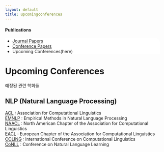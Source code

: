 ```yaml
---
layout: default
title: upcomingconferences
---
```

 <h4>Publications</h4>
 <div class="linklink" style = "background-color:#ffffff;border-radius:0 15px">
          <ul class="posts-list">
            <li class="post-link">
		    <a class="post-title" href="https://youngjoongko.github.io/Publications/journalpapers/">Journal Papers</a>
            </li>
            <li class="post-link">
                    <a class="post-title" href="https://youngjoongko.github.io/Publications/conferencepapers/">Conference Papers</a>
            </li>
            <li>Upcoming Conferences(here)
            </li>
          </ul>
  </div>

<div class="post">
	<h1 class="pageTitle">Upcoming Conferences</h1>	
	<p class="meta">예정된 관련 학회들</p>
	<h2>NLP (Natural Language Processing)</h2>
	<a href="http://www.aclweb.org/">ACL</a> : Association for Computational Linguistics<br>
	<a href="http://conference.researchbib.com/?action=viewEventDetails&eventid=39025&uid=r45e47">EMNLP</a> : Empirical Methods in Natural Language Processing<br>
	<a href="http://naacl.org/">NAACL</a> : North American Chapter of the Association for Computational Linguistics<br>
	<a href="http://www.eacl.org/page.php?id=index">EACL</a> : European Chapter of the Association for Computational Linguistics<br>
	<a href="http://www.coling-2014.org/">COLING</a> : International Conference on Computational Linguistics<br>
	<a href="http://ifarm.nl/signll/conll/">CoNLL</a> : Conference on Natural Language Learning<br>
	
  
</div>
